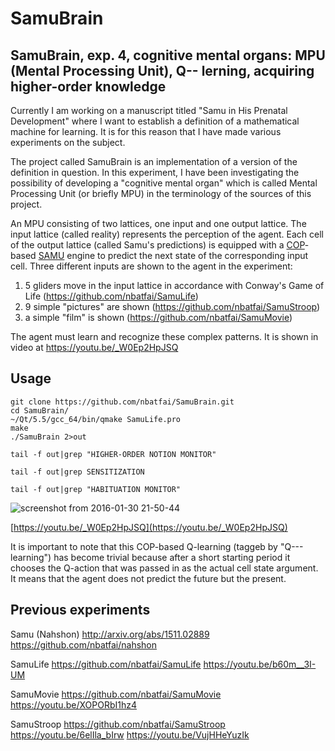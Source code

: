 # SamuBrain

## SamuBrain, exp. 4, cognitive mental organs: MPU (Mental Processing Unit), Q-- lerning, acquiring higher-order knowledge

Currently I am working on a manuscript titled "Samu in His Prenatal Development" where I want to establish a definition of a mathematical machine for learning. It is for this reason that I have made various experiments on the subject.

The project called SamuBrain is an implementation of a version of the definition in question. In this experiment, I have been investigating the possibility of developing a "cognitive mental organ" which is called Mental Processing Unit (or briefly MPU) in the terminology of the sources of this project.

An MPU consisting of two lattices, one input and one output lattice. The input lattice (called reality) represents the perception of the agent. Each cell of the output lattice (called Samu's predictions) is equipped with 
a [COP](http://arxiv.org/abs/1108.2865)-based
[SAMU](http://arxiv.org/abs/1511.02889)  engine to predict the next state of the corresponding input cell. Three different inputs are shown to the agent in the experiment:

1. 5 gliders move in the input lattice in accordance with Conway's Game of Life (https://github.com/nbatfai/SamuLife)
2. 9 simple "pictures" are shown (https://github.com/nbatfai/SamuStroop)
3. a simple "film" is shown (https://github.com/nbatfai/SamuMovie)

The agent must learn and recognize these complex patterns. It is shown in video at https://youtu.be/_W0Ep2HpJSQ

## Usage

```
git clone https://github.com/nbatfai/SamuBrain.git
cd SamuBrain/
~/Qt/5.5/gcc_64/bin/qmake SamuLife.pro
make
./SamuBrain 2>out
```

```
tail -f out|grep "HIGHER-ORDER NOTION MONITOR"
```

```
tail -f out|grep SENSITIZATION
```

```
tail -f out|grep "HABITUATION MONITOR" 
```
![screenshot from 2016-01-30 21-50-44](https://cloud.githubusercontent.com/assets/3148120/12698416/fe0e6020-c79b-11e5-897c-1bb74afba1c3.png)

[https://youtu.be/_W0Ep2HpJSQ](https://youtu.be/_W0Ep2HpJSQ)


It is important to note that this COP-based Q-learning (taggeb by "Q---learning") has become trivial because after a short starting period it chooses the Q-action that was passed in as the actual cell state argument. It means that the agent does not predict the future but the present.


## Previous experiments

Samu (Nahshon)
http://arxiv.org/abs/1511.02889
https://github.com/nbatfai/nahshon

SamuLife
https://github.com/nbatfai/SamuLife
https://youtu.be/b60m__3I-UM

SamuMovie
https://github.com/nbatfai/SamuMovie
https://youtu.be/XOPORbI1hz4

SamuStroop
https://github.com/nbatfai/SamuStroop
https://youtu.be/6elIla_bIrw
https://youtu.be/VujHHeYuzIk